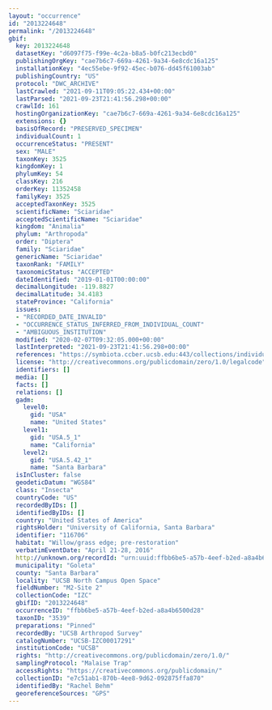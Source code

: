 ```yaml
---
layout: "occurrence"
id: "2013224648"
permalink: "/2013224648"
gbif:
  key: 2013224648
  datasetKey: "d6097f75-f99e-4c2a-b8a5-b0fc213ecbd0"
  publishingOrgKey: "cae7b6c7-669a-4261-9a34-6e8cdc16a125"
  installationKey: "4ec55ebe-9f92-45ec-b076-dd45f61003ab"
  publishingCountry: "US"
  protocol: "DWC_ARCHIVE"
  lastCrawled: "2021-09-11T09:05:22.434+00:00"
  lastParsed: "2021-09-23T21:41:56.298+00:00"
  crawlId: 161
  hostingOrganizationKey: "cae7b6c7-669a-4261-9a34-6e8cdc16a125"
  extensions: {}
  basisOfRecord: "PRESERVED_SPECIMEN"
  individualCount: 1
  occurrenceStatus: "PRESENT"
  sex: "MALE"
  taxonKey: 3525
  kingdomKey: 1
  phylumKey: 54
  classKey: 216
  orderKey: 11352458
  familyKey: 3525
  acceptedTaxonKey: 3525
  scientificName: "Sciaridae"
  acceptedScientificName: "Sciaridae"
  kingdom: "Animalia"
  phylum: "Arthropoda"
  order: "Diptera"
  family: "Sciaridae"
  genericName: "Sciaridae"
  taxonRank: "FAMILY"
  taxonomicStatus: "ACCEPTED"
  dateIdentified: "2019-01-01T00:00:00"
  decimalLongitude: -119.8827
  decimalLatitude: 34.4183
  stateProvince: "California"
  issues:
  - "RECORDED_DATE_INVALID"
  - "OCCURRENCE_STATUS_INFERRED_FROM_INDIVIDUAL_COUNT"
  - "AMBIGUOUS_INSTITUTION"
  modified: "2020-02-07T09:32:05.000+00:00"
  lastInterpreted: "2021-09-23T21:41:56.298+00:00"
  references: "https://symbiota.ccber.ucsb.edu:443/collections/individual/index.php?occid=116706"
  license: "http://creativecommons.org/publicdomain/zero/1.0/legalcode"
  identifiers: []
  media: []
  facts: []
  relations: []
  gadm:
    level0:
      gid: "USA"
      name: "United States"
    level1:
      gid: "USA.5_1"
      name: "California"
    level2:
      gid: "USA.5.42_1"
      name: "Santa Barbara"
  isInCluster: false
  geodeticDatum: "WGS84"
  class: "Insecta"
  countryCode: "US"
  recordedByIDs: []
  identifiedByIDs: []
  country: "United States of America"
  rightsHolder: "University of California, Santa Barbara"
  identifier: "116706"
  habitat: "Willow/grass edge; pre-restoration"
  verbatimEventDate: "April 21-28, 2016"
  http://unknown.org/recordId: "urn:uuid:ffbb6be5-a57b-4eef-b2ed-a8a4b6500d28"
  municipality: "Goleta"
  county: "Santa Barbara"
  locality: "UCSB North Campus Open Space"
  fieldNumber: "M2-Site 2"
  collectionCode: "IZC"
  gbifID: "2013224648"
  occurrenceID: "ffbb6be5-a57b-4eef-b2ed-a8a4b6500d28"
  taxonID: "3539"
  preparations: "Pinned"
  recordedBy: "UCSB Arthropod Survey"
  catalogNumber: "UCSB-IZC00017291"
  institutionCode: "UCSB"
  rights: "http://creativecommons.org/publicdomain/zero/1.0/"
  samplingProtocol: "Malaise Trap"
  accessRights: "https://creativecommons.org/publicdomain/"
  collectionID: "e7c51ab1-870b-4ee8-9d62-092875ffa870"
  identifiedBy: "Rachel Behm"
  georeferenceSources: "GPS"
---
```

